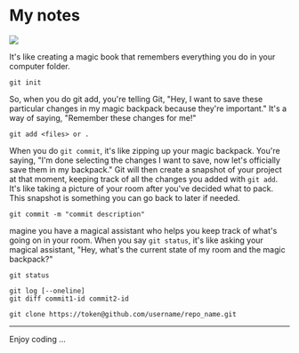 # My notes

![](https://ktar.com/wp-content/uploads/2021/10/notebook-pen-unsplash-900x506.jpg)

It's like creating a magic book that remembers everything you do in your computer folder.

```shell
git init
```
So, when you do git add, you're telling Git, "Hey, I want to save these particular changes in my magic backpack because they're important." It's a way of saying, "Remember these changes for me!"
```shell
git add <files> or .
```
When you do `git commit`, it's like zipping up your magic backpack. You're saying, "I'm done selecting the changes I want to save, now let's officially save them in my backpack." Git will then create a snapshot of your project at that moment, keeping track of all the changes you added with `git add`. It's like taking a picture of your room after you've decided what to pack. This snapshot is something you can go back to later if needed.
```shell
git commit -m "commit description"
```
magine you have a magical assistant who helps you keep track of what's going on in your room. When you say `git status`, it's like asking your magical assistant, "Hey, what's the current state of my room and the magic backpack?"
```shell
git status
```

```shell
git log [--oneline]
git diff commit1-id commit2-id 

```
```shell
git clone https://token@github.com/username/repo_name.git
```
---
Enjoy coding ...
